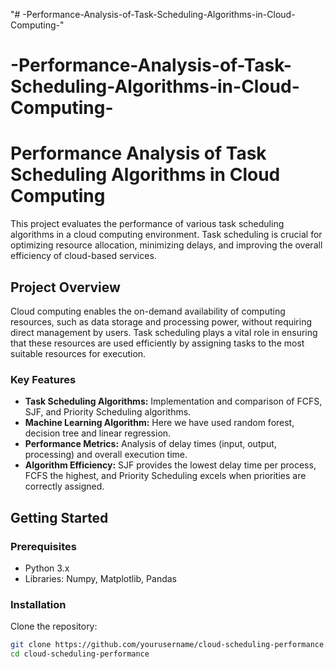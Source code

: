 "# -Performance-Analysis-of-Task-Scheduling-Algorithms-in-Cloud-Computing-" 
# -Performance-Analysis-of-Task-Scheduling-Algorithms-in-Cloud-Computing-
# Performance Analysis of Task Scheduling Algorithms in Cloud Computing

This project evaluates the performance of various task scheduling algorithms in a cloud computing environment. Task scheduling is crucial for optimizing resource allocation, minimizing delays, and improving the overall efficiency of cloud-based services.

## Project Overview

Cloud computing enables the on-demand availability of computing resources, such as data storage and processing power, without requiring direct management by users. Task scheduling plays a vital role in ensuring that these resources are used efficiently by assigning tasks to the most suitable resources for execution.

### Key Features
- **Task Scheduling Algorithms:** Implementation and comparison of FCFS, SJF, and Priority Scheduling algorithms.
- **Machine Learning Algorithm:** Here we have used random forest, decision tree and linear regression.
- **Performance Metrics:** Analysis of delay times (input, output, processing) and overall execution time.
- **Algorithm Efficiency:** SJF provides the lowest delay time per process, FCFS the highest, and Priority Scheduling excels when priorities are correctly assigned.

## Getting Started

### Prerequisites
- Python 3.x
- Libraries: Numpy, Matplotlib, Pandas

### Installation
Clone the repository:
```bash
git clone https://github.com/yourusername/cloud-scheduling-performance.git
cd cloud-scheduling-performance

